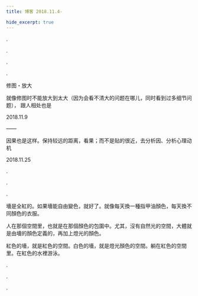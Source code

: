 ```yaml
---
title: 博客 2018.11.4-

hide_excerpt: true
---
```


.

<!--more-->

.

.

.

修图・放大

就像修图时不能放大到太大（因为会看不清大的问题在哪儿，同时看到过多细节问题），
跟人相处也是

2018.11.9

——

因果也是这样。保持较远的距离，看果；而不是贴的很近，去分析因、分析心理动机

2018.11.25



.

.

.


墻是全紅的。如果墻能自由變色，就好了。就像每天換一種指甲油顏色，每天換不同顏色的衣服。

人在那個空間里，也就是在那個顏色的包圍中。尤其，沒有自然光的空間，大體就是由墻的顏色定義的，再加上燈光的顏色。

紅色的墻，就是紅色的空間。白色的墻，就是燈光顏色的空間。躺在紅色的空間里。在紅色的水裡游泳。







.

.

.